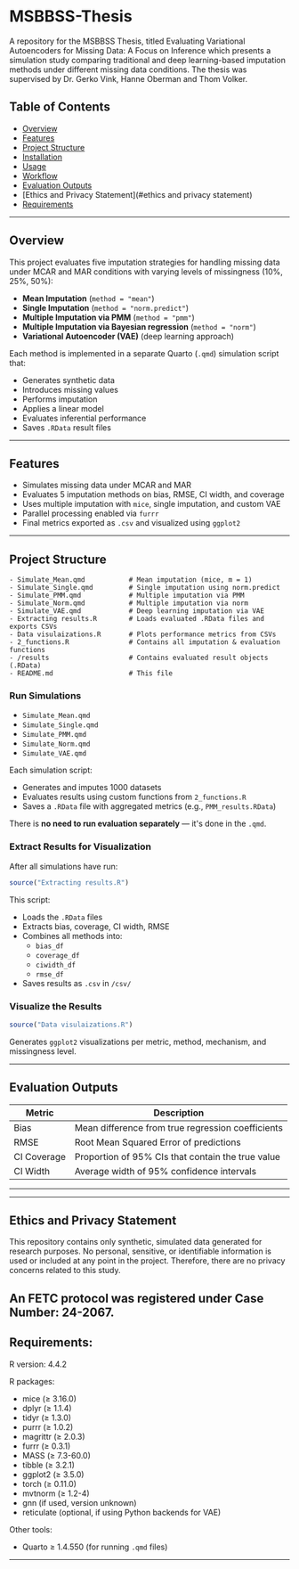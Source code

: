 # MSBBSS-Thesis

A repository for the MSBBSS Thesis, titled Evaluating Variational Autoencoders for Missing Data: A Focus on Inference  which presents a simulation study comparing traditional and deep learning-based imputation methods under different missing data conditions.
The thesis was supervised by Dr. Gerko Vink, Hanne Oberman and Thom Volker. 


## Table of Contents

- [Overview](#overview)
- [Features](#features)
- [Project Structure](#project-structure)
- [Installation](#installation)
- [Usage](#usage)
- [Workflow](#workflow)
- [Evaluation Outputs](#evaluation-outputs)
- [Ethics and Privacy Statement](#ethics and privacy statement)
- [Requirements](#requirements)

---

## Overview

This project evaluates five imputation strategies for handling missing data under MCAR and MAR conditions with varying levels of missingness (10%, 25%, 50%):

- **Mean Imputation** (`method = "mean"`)
- **Single Imputation** (`method = "norm.predict"`)
- **Multiple Imputation via PMM** (`method = "pmm"`)
- **Multiple Imputation via Bayesian regression** (`method = "norm"`)
- **Variational Autoencoder (VAE)** (deep learning approach)

Each method is implemented in a separate Quarto (`.qmd`) simulation script that:
- Generates synthetic data
- Introduces missing values
- Performs imputation
- Applies a linear model
- Evaluates inferential performance
- Saves `.RData` result files

---

## Features

- Simulates missing data under MCAR and MAR
- Evaluates 5 imputation methods on bias, RMSE, CI width, and coverage
- Uses multiple imputation with `mice`, single imputation, and custom VAE
- Parallel processing enabled via `furrr`
- Final metrics exported as `.csv` and visualized using `ggplot2`

---

## Project Structure

```
- Simulate_Mean.qmd           # Mean imputation (mice, m = 1)
- Simulate_Single.qmd         # Single imputation using norm.predict
- Simulate_PMM.qmd            # Multiple imputation via PMM
- Simulate_Norm.qmd           # Multiple imputation via norm
- Simulate_VAE.qmd            # Deep learning imputation via VAE
- Extracting results.R        # Loads evaluated .RData files and exports CSVs
- Data visulaizations.R       # Plots performance metrics from CSVs
- 2_functions.R               # Contains all imputation & evaluation functions
- /results                    # Contains evaluated result objects (.RData)
- README.md                   # This file
```


### Run Simulations

- `Simulate_Mean.qmd`
- `Simulate_Single.qmd`
- `Simulate_PMM.qmd`
- `Simulate_Norm.qmd`
- `Simulate_VAE.qmd`

Each simulation script:
- Generates and imputes 1000 datasets
- Evaluates results using custom functions from `2_functions.R`
- Saves a `.RData` file with aggregated metrics (e.g., `PMM_results.RData`)

There is **no need to run evaluation separately** — it's done in the `.qmd`.

### Extract Results for Visualization

After all simulations have run:

```r
source("Extracting results.R")
```

This script:
- Loads the `.RData` files
- Extracts bias, coverage, CI width, RMSE
- Combines all methods into:
  - `bias_df`
  - `coverage_df`
  - `ciwidth_df`
  - `rmse_df`
- Saves results as `.csv` in `/csv/`

### Visualize the Results

```r
source("Data visulaizations.R")
```

Generates `ggplot2` visualizations per metric, method, mechanism, and missingness level.

---

## Evaluation Outputs

| Metric         | Description                               |
|----------------|-------------------------------------------|
| Bias           | Mean difference from true regression coefficients |
| RMSE           | Root Mean Squared Error of predictions     |
| CI Coverage    | Proportion of 95% CIs that contain the true value |
| CI Width       | Average width of 95% confidence intervals  |

---

---

## Ethics and Privacy Statement

This repository contains only synthetic, simulated data generated for research purposes.
No personal, sensitive, or identifiable information is used or included at any point in the project.
Therefore, there are no privacy concerns related to this study.

An FETC protocol was registered under Case Number: 24-2067.
---

## Requirements:

R version: 4.4.2

R packages:
- mice (≥ 3.16.0)
- dplyr (≥ 1.1.4)
- tidyr (≥ 1.3.0)
- purrr (≥ 1.0.2)
- magrittr (≥ 2.0.3)
- furrr (≥ 0.3.1)
- MASS (≥ 7.3-60.0)
- tibble (≥ 3.2.1)
- ggplot2 (≥ 3.5.0)
- torch (≥ 0.11.0)
- mvtnorm (≥ 1.2-4)
- gnn (if used, version unknown)
- reticulate (optional, if using Python backends for VAE)

Other tools:
- Quarto ≥ 1.4.550 (for running `.qmd` files)
---


